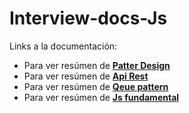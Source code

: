 # Interview-docs-Js

Links a la documentación:
- Para ver resúmen de **[Patter Design]**
- Para ver resúmen de **[Api Rest]**
- Para ver resúmen de **[Qeue pattern]**
- Para ver resúmen de **[Js fundamental]**

[Patter Design]:https://github.com/damiancipolat/Interview-docs-Js/blob/master/pattern_design.md
[Api Rest]:https://github.com/damiancipolat/Interview-docs-Js/blob/master/rest_api.md
[Qeue pattern]:https://github.com/damiancipolat/Interview-docs-Js/blob/master/qeue_pattern.md
[Js fundamental]:https://github.com/damiancipolat/Interview-docs-Js/blob/master/js-fundamentals.md
